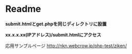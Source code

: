 # Readme

**submit.htmlとget.phpを同じディレクトリに設置**

**xx.x.x.xx(IPアドレス)/submit.htmlにアクセス**

応用サンプルページ
http://nkn.webcrow.jp/php-test/ziken/
